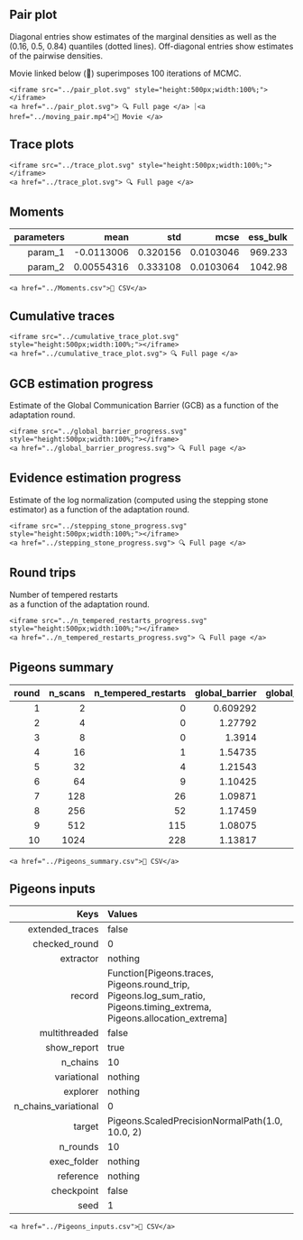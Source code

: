 ## Pair plot 

Diagonal entries show estimates of the marginal 
densities as well as the (0.16, 0.5, 0.84) 
quantiles (dotted lines). 
Off-diagonal entries show estimates of the pairwise 
densities. 

Movie linked below (🍿) superimposes 
100 iterations 
of MCMC. 

```@raw html
<iframe src="../pair_plot.svg" style="height:500px;width:100%;"></iframe>
<a href="../pair_plot.svg"> 🔍 Full page </a> ⏐<a href="../moving_pair.mp4">🍿 Movie </a>
```


## Trace plots 


```@raw html
<iframe src="../trace_plot.svg" style="height:500px;width:100%;"></iframe>
<a href="../trace_plot.svg"> 🔍 Full page </a> 
```


## Moments 

| **parameters** | **mean**   | **std**  | **mcse**  | **ess\_bulk** | **ess\_tail** | **rhat** | **ess\_per\_sec** |
|---------------:|-----------:|---------:|----------:|--------------:|--------------:|---------:|------------------:|
| param\_1       | -0.0113006 | 0.320156 | 0.0103046 | 969.233       | 753.768       | 0.999572 | missing           |
| param\_2       | 0.00554316 | 0.333108 | 0.0103064 | 1042.98       | 937.659       | 1.00306  | missing           |
 

```@raw html
<a href="../Moments.csv">💾 CSV</a>
```


## Cumulative traces 


```@raw html
<iframe src="../cumulative_trace_plot.svg" style="height:500px;width:100%;"></iframe>
<a href="../cumulative_trace_plot.svg"> 🔍 Full page </a> 
```


## GCB estimation progress 

Estimate of the Global Communication Barrier (GCB) 
as a function of 
the adaptation round. 

```@raw html
<iframe src="../global_barrier_progress.svg" style="height:500px;width:100%;"></iframe>
<a href="../global_barrier_progress.svg"> 🔍 Full page </a> 
```


## Evidence estimation progress 

Estimate of the log normalization (computed using 
the stepping stone estimator) as a function of 
the adaptation round. 

```@raw html
<iframe src="../stepping_stone_progress.svg" style="height:500px;width:100%;"></iframe>
<a href="../stepping_stone_progress.svg"> 🔍 Full page </a> 
```


## Round trips 

Number of tempered restarts  
as a function of 
the adaptation round. 

```@raw html
<iframe src="../n_tempered_restarts_progress.svg" style="height:500px;width:100%;"></iframe>
<a href="../n_tempered_restarts_progress.svg"> 🔍 Full page </a> 
```


## Pigeons summary 

| **round** | **n\_scans** | **n\_tempered\_restarts** | **global\_barrier** | **global\_barrier\_variational** | **last\_round\_max\_time** | **last\_round\_max\_allocation** | **stepping\_stone** |
|----------:|-------------:|--------------------------:|--------------------:|---------------------------------:|---------------------------:|---------------------------------:|--------------------:|
| 1         | 2            | 0                         | 0.609292            | missing                          | 3.9484e-5                  | 11584.0                          | -1.67908            |
| 2         | 4            | 0                         | 1.27792             | missing                          | 4.7699e-5                  | 18368.0                          | -1.86357            |
| 3         | 8            | 0                         | 1.3914              | missing                          | 5.3942e-5                  | 33440.0                          | -2.29016            |
| 4         | 16           | 1                         | 1.54735             | missing                          | 6.1986e-5                  | 58176.0                          | -2.26653            |
| 5         | 32           | 4                         | 1.21543             | missing                          | 9.2253e-5                  | 77392.0                          | -2.26711            |
| 6         | 64           | 9                         | 1.10425             | missing                          | 0.000147998                | 87840.0                          | -2.09087            |
| 7         | 128          | 26                        | 1.09871             | missing                          | 0.000226335                | 98128.0                          | -2.35897            |
| 8         | 256          | 52                        | 1.17459             | missing                          | 0.000630683                | 103776.0                         | -2.23191            |
| 9         | 512          | 115                       | 1.08075             | missing                          | 0.000713809                | 172768.0                         | -2.33425            |
| 10        | 1024         | 228                       | 1.13817             | missing                          | 0.00149559                 | 173312.0                         | -2.30022            |
 

```@raw html
<a href="../Pigeons_summary.csv">💾 CSV</a>
```


## Pigeons inputs 

| **Keys**               | **Values**                                                                                                                   |
|-----------------------:|:-----------------------------------------------------------------------------------------------------------------------------|
| extended\_traces       | false                                                                                                                        |
| checked\_round         | 0                                                                                                                            |
| extractor              | nothing                                                                                                                      |
| record                 | Function[Pigeons.traces, Pigeons.round\_trip, Pigeons.log\_sum\_ratio, Pigeons.timing\_extrema, Pigeons.allocation\_extrema] |
| multithreaded          | false                                                                                                                        |
| show\_report           | true                                                                                                                         |
| n\_chains              | 10                                                                                                                           |
| variational            | nothing                                                                                                                      |
| explorer               | nothing                                                                                                                      |
| n\_chains\_variational | 0                                                                                                                            |
| target                 | Pigeons.ScaledPrecisionNormalPath(1.0, 10.0, 2)                                                                              |
| n\_rounds              | 10                                                                                                                           |
| exec\_folder           | nothing                                                                                                                      |
| reference              | nothing                                                                                                                      |
| checkpoint             | false                                                                                                                        |
| seed                   | 1                                                                                                                            |
 

```@raw html
<a href="../Pigeons_inputs.csv">💾 CSV</a>
```

